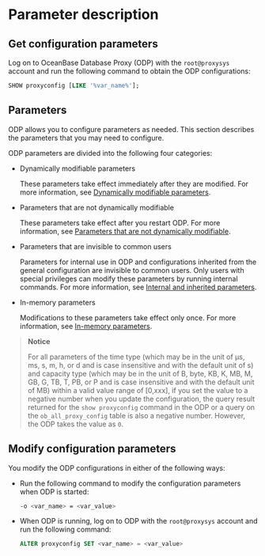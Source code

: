 # Parameter description

## Get configuration parameters

Log on to OceanBase Database Proxy (ODP) with the `root@proxysys` account and run the following command to obtain the ODP configurations:

```sql
SHOW proxyconfig [LIKE '%var_name%'];
```

## Parameters

ODP allows you to configure parameters as needed. This section describes the parameters that you may need to configure.

ODP parameters are divided into the following four categories:

* Dynamically modifiable parameters

   These parameters take effect immediately after they are modified. For more information, see [Dynamically modifiable parameters](2.parameters-that-can-be-dynamically-modified.md).

* Parameters that are not dynamically modifiable

   These parameters take effect after you restart ODP. For more information, see [Parameters that are not dynamically modifiable](3.parameters-that-cannot-be-dynamically-modified.md).

* Parameters that are invisible to common users

   Parameters for internal use in ODP and configurations inherited from the general configuration are invisible to common users. Only users with special privileges can modify these parameters by running internal commands. For more information, see [Internal and inherited parameters](4.parameters-that-do-not-need-to-be-modified.md).

* In-memory parameters

   Modifications to these parameters take effect only once. For more information, see [In-memory parameters](5.memory-level-parameters.md).

> **Notice**
>
> For all parameters of the time type (which may be in the unit of μs, ms, s, m, h, or d and is case insensitive and with the default unit of s) and capacity type (which may be in the unit of B, byte, KB, K, MB, M, GB, G, TB, T, PB, or P and is case insensitive and with the default unit of MB) within a valid value range of [0,xxx], if you set the value to a negative number when you update the configuration, the query result returned for the `show proxyconfig` command in the ODP or a query on the `ob_all_proxy_config` table is also a negative number. However, the ODP takes the value as `0`.

## Modify configuration parameters

You modify the ODP configurations in either of the following ways:

* Run the following command to modify the configuration parameters when ODP is started:

   ```bash
   -o <var_name> = <var_value>
   ```

* When ODP is running, log on to ODP with the `root@proxysys` account and run the following command:

   ```sql
   ALTER proxyconfig SET <var_name> = <var_value>
   ```
